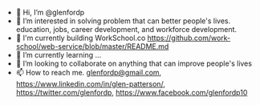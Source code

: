 - 👋 Hi, I’m @glenfordp
- 👀 I’m interested in solving problem that can better people's lives. education, jobs, career development, and workforce development. 
- 🌱 I'm currently building WorkSchool.co https://github.com/work-school/web-service/blob/master/README.md
- 🌱 I’m currently learning ...
- 💞️ I’m looking to collaborate on anything that can improve people's lives
- 📫 How to reach me. glenfordp@gmail.com, https://www.linkedin.com/in/glen-patterson/, https://twitter.com/glenfordp, https://www.facebook.com/glenfordp10
<!---
glenfordp/glenfordp is a ✨ special ✨ repository because its `README.md` (this file) appears on your GitHub profile.
You can click the Preview link to take a look at your changes.
--->
